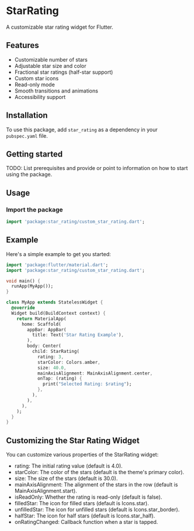 # StarRating

A customizable star rating widget for Flutter.

## Features

- Customizable number of stars
- Adjustable star size and color
- Fractional star ratings (half-star support)
- Custom star icons
- Read-only mode
- Smooth transitions and animations
- Accessibility support

## Installation

To use this package, add `star_rating` as a dependency in your `pubspec.yaml` file.

## Getting started

TODO: List prerequisites and provide or point to information on how to
start using the package.

## Usage

### Import the package

```dart
import 'package:star_rating/custom_star_rating.dart';
```


## Example

Here's a simple example to get you started:


```dart
import 'package:flutter/material.dart';
import 'package:star_rating/custom_star_rating.dart';

void main() {
  runApp(MyApp());
}

class MyApp extends StatelessWidget {
  @override
  Widget build(BuildContext context) {
    return MaterialApp(
      home: Scaffold(
        appBar: AppBar(
          title: Text('Star Rating Example'),
        ),
        body: Center(
          child: StarRating(
            rating: 3,
            starColor: Colors.amber,
            size: 40.0,
            mainAxisAlignment: MainAxisAlignment.center,
            onTap: (rating) {
              print("Selected Rating: $rating");
            },
          ),
        ),
      ),
    );
  }
}

```



## Customizing the Star Rating Widget

You can customize various properties of the StarRating widget:

- rating: The initial rating value (default is 4.0).
- starColor: The color of the stars (default is the theme's primary color).
- size: The size of the stars (default is 30.0).
- mainAxisAlignment: The alignment of the stars in the row (default is MainAxisAlignment.start).
- isReadOnly: Whether the rating is read-only (default is false).
- filledStar: The icon for filled stars (default is Icons.star).
- unfilledStar: The icon for unfilled stars (default is Icons.star_border).
- halfStar: The icon for half stars (default is Icons.star_half).
- onRatingChanged: Callback function when a star is tapped.
